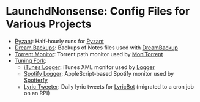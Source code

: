 # LaunchdNonsense: Config Files for Various Projects

* [Pyzant](https://github.com/Nathansbud/LaunchdNonsense/blob/master/com.nathansbud.pyzant.plist): Half-hourly runs for [Pyzant](https://github.com/Nathansbud/Pyzant)
* [Dream Backups](https://github.com/Nathansbud/LaunchdNonsense/blob/master/com.nathansbud.dreambackup.plist): Backups of Notes files used with [DreamBackup](https://github.com/Nathansbud/PythonNonsense/tree/master/DreamBackup)
* [Torrent Monitor](https://github.com/Nathansbud/LaunchdNonsense/blob/master/com.nathansbud.monitorrent.plist): Torrent path monitor used by [MoniTorrent](https://github.com/Nathansbud/PythonNonsense/tree/master/MoniTorrent)
* [Tuning Fork](https://github.com/Nathansbud/TuningFork):
  * [iTunes Logger](https://github.com/Nathansbud/LaunchdNonsense/blob/master/com.nathansbud.tunelogger.plist): iTunes XML monitor used by [Logger](https://github.com/Nathansbud/TuningFork/blob/master/logger.py)
  * [Spotify Logger](https://github.com/Nathansbud/LaunchdNonsense/blob/master/com.nathansbud.spotterfy.plist): AppleScript-based Spotify monitor used by [Spotterfy](https://github.com/Nathansbud/TuningFork/blob/master/spotterfy.applescript)
  * [Lyric Tweeter](https://github.com/Nathansbud/LaunchdNonsense/blob/master/com.nathansbud.lyricbot.plist): Daily lyric tweets for [LyricBot](https://github.com/Nathansbud/LaunchdNonsense/blob/master/com.nathansbud.lyricbot.plist) (migrated to a cron job on an RPI)
  
